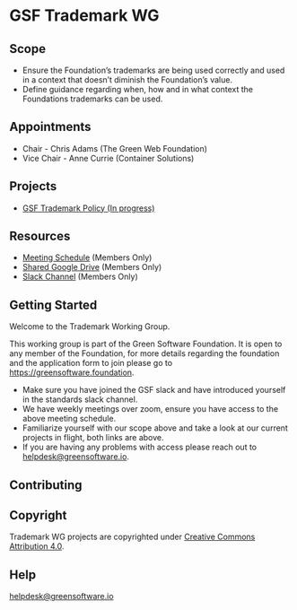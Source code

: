 # GSF Trademark WG

## Scope
- Ensure the Foundation’s trademarks are being used correctly and used in a context that doesn’t diminish the Foundation’s value.
- Define guidance regarding when, how and in what context the Foundations trademarks can be used.

## Appointments 
- Chair - Chris Adams (The Green Web Foundation)
- Vice Chair - Anne Currie (Container Solutions)

## Projects
- [GSF Trademark Policy (In progress)](https://github.com/Green-Software-Foundation/trademark_policy/)

## Resources

* [Meeting Schedule](https://lists.greensoftware.io/g/trademark/calendar) (Members Only)
* [Shared Google Drive](https://drive.google.com/drive/u/3/folders/1vmfUGCZvngAO4zHDqrwDkTVPbJvFhMRC) (Members Only)
* [Slack Channel](https://greensoftware-zzk1035.slack.com/archives/C024SQSJ36E) (Members Only)

## Getting Started
Welcome to the Trademark Working Group.

This working group is part of the Green Software Foundation. It is open to any member of the Foundation, for more details regarding the foundation and the application form to join please go to https://greensoftware.foundation.

- Make sure you have joined the GSF slack and have introduced yourself in the standards slack channel.
- We have weekly meetings over zoom, ensure you have access to the above meeting schedule.
- Familiarize yourself with our scope above and take a look at our current projects in flight, both links are above.
- If you are having any problems with access please reach out to helpdesk@greensoftware.io.

## Contributing



## Copyright
Trademark WG projects are copyrighted under [Creative Commons Attribution 4.0](https://creativecommons.org/licenses/by/4.0/).

## Help
helpdesk@greensoftware.io
